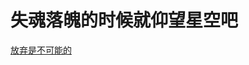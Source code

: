 <h1>失魂落魄的时候就仰望星空吧</h1>
<style type='text/css'>
  p{
    text-decoration:underline;
  }
  </style>
    <p>放弃是不可能的</p>
